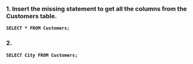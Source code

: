 ### 1. Insert the missing statement to get all the columns from the Customers table.  
**``SELECT * FROM Customers;``**
### 2. 
**``SELECT City FROM Customers;``**
